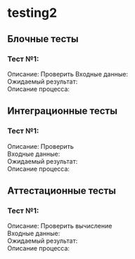 # testing2

## Блочные тесты
### Тест №1: 

Описание: Проверить 
Входные данные:  
Ожидаемый результат:   
Описание процесса:  

## Интеграционные тесты
### Тест №1: 

Описание: Проверить   
Входные данные:  
Ожидаемый результат:   
Описание процесса:  

## Аттестационные тесты
### Тест №1: 

Описание: Проверить вычисление   
Входные данные:  
Ожидаемый результат:   
Описание процесса:   
